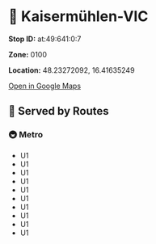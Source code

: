 # 🚉 Kaisermühlen-VIC


**Stop ID:** at:49:641:0:7

**Zone:** 0100

**Location:** 48.23272092, 16.41635249

[Open in Google Maps](https://www.google.com/maps?q=48.23272092,16.41635249)

## 🚆 Served by Routes

### 🚇 Metro
- U1
- U1
- U1
- U1
- U1
- U1
- U1
- U1
- U1
- U1